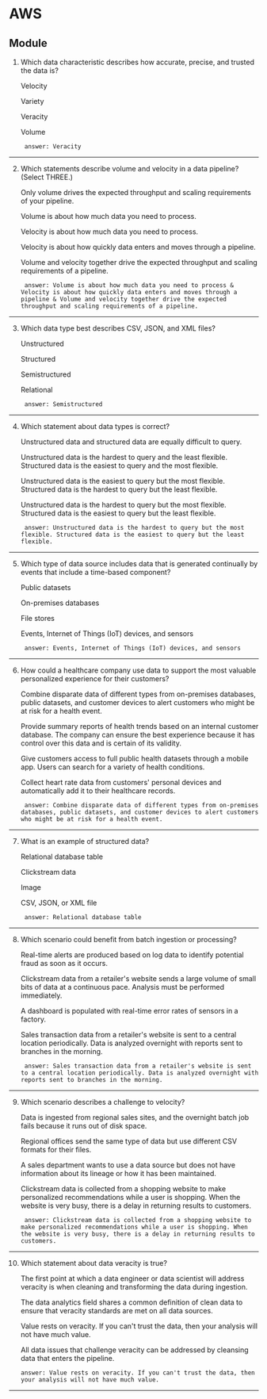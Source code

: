 # AWS
## Module 

1. 
    Which data characteristic describes how accurate, precise, and trusted the data is?

    Velocity

    Variety

    Veracity

    Volume

        answer: Veracity
---

2. 
    Which statements describe volume and velocity in a data pipeline? (Select THREE.)

    Only volume drives the expected throughput and scaling requirements of your pipeline.

    Volume is about how much data you need to process.

    Velocity is about how much data you need to process.

    Velocity is about how quickly data enters and moves through a pipeline.

    Volume and velocity together drive the expected throughput and scaling requirements of a pipeline.

        answer: Volume is about how much data you need to process & Velocity is about how quickly data enters and moves through a pipeline & Volume and velocity together drive the expected throughput and scaling requirements of a pipeline.
---

3. 
    Which data type best describes CSV, JSON, and XML files?

    Unstructured

    Structured

    Semistructured

    Relational

        answer: Semistructured
---

4. 
    Which statement about data types is correct?

    Unstructured data and structured data are equally difficult to query.

    Unstructured data is the hardest to query and the least flexible. Structured data is the easiest to query and the most flexible.

    Unstructured data is the easiest to query but the most flexible. Structured data is the hardest to query but the least flexible.

    Unstructured data is the hardest to query but the most flexible. Structured data is the easiest to query but the least flexible.

        answer: Unstructured data is the hardest to query but the most flexible. Structured data is the easiest to query but the least flexible.
---

5. 
    Which type of data source includes data that is generated continually by events that include a time-based component?

    Public datasets

    On-premises databases

    File stores

    Events, Internet of Things (IoT) devices, and sensors

        answer: Events, Internet of Things (IoT) devices, and sensors
---

6. 
    How could a healthcare company use data to support the most valuable personalized
    experience for their customers?

    Combine disparate data of different types from on-premises databases, public datasets, and customer devices to alert customers who might be at risk for a health event.

    Provide summary reports of health trends based on an internal customer database. The company can ensure the best experience because it has control over this data and is certain of its validity.

    Give customers access to full public health datasets through a mobile app. Users can search for a variety of health conditions.

    Collect heart rate data from customers' personal devices and automatically add it to their healthcare records.

        answer: Combine disparate data of different types from on-premises databases, public datasets, and customer devices to alert customers who might be at risk for a health event.
---

7.
    What is an example of structured data?

    Relational database table

    Clickstream data

    Image

    CSV, JSON, or XML file

        answer: Relational database table
---

8.
    Which scenario could benefit from batch ingestion or processing?

    Real-time alerts are produced based on log data to identify potential fraud as soon as it occurs.
    
    Clickstream data from a retailer's website sends a large volume of small bits of data at a continuous pace. Analysis must be performed immediately.

    A dashboard is populated with real-time error rates of sensors in a factory.

    Sales transaction data from a retailer's website is sent to a central location periodically. Data is analyzed overnight with reports sent to branches in the morning.

        answer: Sales transaction data from a retailer's website is sent to a central location periodically. Data is analyzed overnight with reports sent to branches in the morning.
---

9.
    Which scenario describes a challenge to velocity?

    Data is ingested from regional sales sites, and the overnight batch job fails because it runs out of disk space.

    Regional offices send the same type of data but use different CSV formats for their files.

    A sales department wants to use a data source but does not have information about its lineage or how it has been maintained.

    Clickstream data is collected from a shopping website to make personalized recommendations while a user is shopping. When the website is very busy, there is a delay in returning results to customers.

        answer: Clickstream data is collected from a shopping website to make personalized recommendations while a user is shopping. When the website is very busy, there is a delay in returning results to customers.
---

10.
    Which statement about data veracity is true?

    The first point at which a data engineer or data scientist will address veracity is when cleaning and transforming the data during ingestion.

    The data analytics field shares a common definition of clean data to ensure that veracity standards are met on all data sources.

    Value rests on veracity. If you can't trust the data, then your analysis will not have much value.

    All data issues that challenge veracity can be addressed by cleansing data that enters the pipeline.

        answer: Value rests on veracity. If you can't trust the data, then your analysis will not have much value.
---
